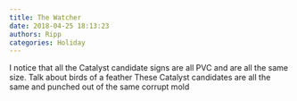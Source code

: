 ```yaml
---
title: The Watcher
date: 2018-04-25 18:13:23
authors: Ripp
categories: Holiday
---
```


 I notice that all the Catalyst candidate signs are all PVC and are all the same size.  Talk about birds of a feather     These Catalyst candidates are all the same and punched out of the same corrupt mold